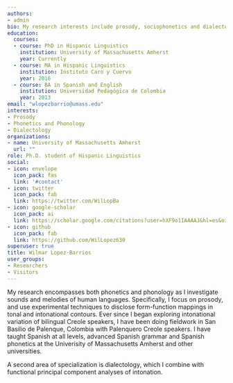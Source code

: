 ```yaml
---
authors:
- admin
bio: My research interests include prosody, sociophonetics and dialectology.
education:
  courses:
  - course: PhD in Hispanic Linguistics
    institution: University of Massachusetts Amherst
    year: Currently
  - course: MA in Hispanic Linguistics
    institution: Instituto Caro y Cuervo
    year: 2016
  - course: BA in Spanish and English
    institution: Universidad Pedagógica de Colombia
    year: 2013
email: "wlopezbarrio@umass.edu"
interests:
- Prosody
- Phonetics and Phonology
- Dialectology
organizations:
- name: University of Massachusetts Amherst
  url: ""
role: Ph.D. student of Hispanic Linguistics
social:
- icon: envelope
  icon_pack: fas
  link: '#contact'
- icon: twitter
  icon_pack: fab
  link: https://twitter.com/WilLopBa
- icon: google-scholar
  icon_pack: ai
  link: https://scholar.google.com/citations?user=hXF9o1IAAAAJ&hl=es&oi=ao
- icon: github
  icon_pack: fab
  link: https://github.com/WilLopez630
superuser: true
title: Wilmar Lopez-Barrios
user_groups:
- Researchers
- Visitors
---
```


My research encompasses both phonetics and phonology as I investigate sounds and melodies of human languages. Specifically, I focus on prosody, and use experimental techniques to disclose form-function mappings in tonal and intonational contours. Ever since I began exploring intonational variation of bilingual Creole speakers, I have been doing fieldwork in San Basilio de Palenque, Colombia with Palenquero Creole speakers. I have taught Spanish at all levels, advanced Spanish grammar and Spanish phonetics at the Univerisity of Massachusetts Amherst and other universities.

A second area of specialization is dialectology, which I combine with functional principal component analyses of intonation.